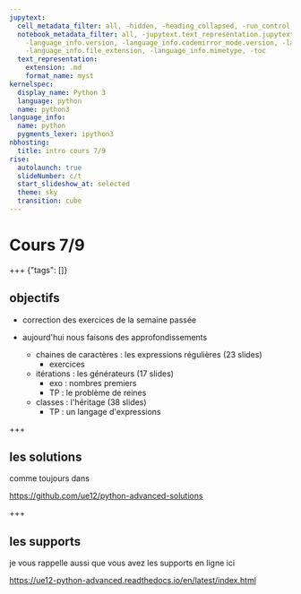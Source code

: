```yaml
---
jupytext:
  cell_metadata_filter: all, -hidden, -heading_collapsed, -run_control, -trusted
  notebook_metadata_filter: all, -jupytext.text_representation.jupytext_version, -jupytext.text_representation.format_version,
    -language_info.version, -language_info.codemirror_mode.version, -language_info.codemirror_mode,
    -language_info.file_extension, -language_info.mimetype, -toc
  text_representation:
    extension: .md
    format_name: myst
kernelspec:
  display_name: Python 3
  language: python
  name: python3
language_info:
  name: python
  pygments_lexer: ipython3
nbhosting: 
  title: intro cours 7/9
rise:
  autolaunch: true
  slideNumber: c/t
  start_slideshow_at: selected
  theme: sky
  transition: cube
---
```


# Cours 7/9

+++ {"tags": []}

## objectifs

* correction des exercices de la semaine passée

* aujourd'hui nous faisons des approfondissements

  * chaines de caractères : les expressions régulières (23 slides)
    * exercices
  * itérations : les générateurs (17 slides)
    * exo : nombres premiers
    * TP : le problème de reines
  * classes : l'héritage (38 slides)
    * TP : un langage d'expressions

+++

## les solutions

comme toujours dans 

https://github.com/ue12/python-advanced-solutions

+++

## les supports

je vous rappelle aussi que vous avez les supports en ligne ici

https://ue12-python-advanced.readthedocs.io/en/latest/index.html
